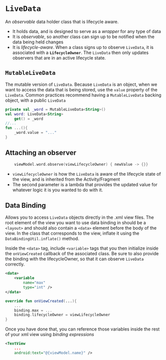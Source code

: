 # `LiveData`
An *observable* data holder class that is lifecycle aware. 
- It holds data, and is designed to serve as a *wrapper* for any type of data
- It is *observable*, so another class can sign up to be notified when the data being held changes
- It is *lifecycle-aware*. When a class signs up to observe `LiveData`, it is associated with a **`LifecycleOwner`**. The `LiveData` then only updates observers that are in an active lifecycle state.

## `MutableLiveData`
The mutable version of `LiveData`. Because `LiveData` is an object, when we want to access the data that is being stored, use the `value` property of the `LiveData`. Common practices recommend having a `MutableLiveData` backing object, with a public `LiveData`
```kotlin
private val _word = MutableLiveData<String>()
val word: LiveData<String>
    get() = _word
//...
fun ...(){
    _word.value = "..."
}
```

## Attaching an observer
```kotlin
    viewModel.word.observe(viewLifecycleOwner) { newValue -> {}}
```
- `viewLifecycleOwner` is how the `LiveData` is aware of the lifecycle state of the view, and is inherited from the Activity/Fragment
- The second parameter is a lambda that provides the updated value for whatever logic it is you wanted to do with it.

## Data Binding
Allows you to access `LiveData` objects directly in the .xml view files. The root element of the view you want to use data binding in should be a `<layout>` and should also contain a `<data>` element before the body of the view. In the class that corresponds to the view, inflate it using the `DataBindingUtil.inflate()` method.

Inside the `<data>` tag, include `<variable>` tags that you then initialize inside the `onViewCreated` callback of the associated class. Be sure to also provide the binding with the lifecycleOwner, so that it can observe `LiveData` correctly.
```xml
<data>
    <variable
        name="max"
        type="int" />
</data>
```
```kotlin
override fun onViewCreated(...){
    ...
    binding.max = ...
    binding.lifecycleOwner = viewLifecycleOwner
}
```

Once you have done that, you can reference those variables inside the rest of your xml view using *binding expressions*
```xml
<TextView 
    ...
    android:text="@{viewModel.name}" />
```